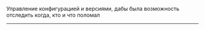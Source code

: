 Управление конфигурацией и версиями, дабы была возможность отследить когда, кто и что поломал 

****
